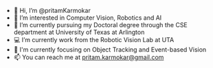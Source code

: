 - 👋 Hi, I’m @pritamKarmokar
- 👀 I’m interested in Computer Vision, Robotics and AI
- 🌱 I’m currently pursuing my Doctoral degree through the CSE department at University of Texas at Arlington
- 💻 I’m currently work from the Robotic Vision Lab at UTA
- 📝 I'm currently focusing on Object Tracking and Event-based Vision
- 📫 You can reach me at pritam.karmokar@gmail.com

<!---
pritamKarmokar/pritamKarmokar is a ✨ special ✨ repository because its `README.md` (this file) appears on your GitHub profile.
You can click the Preview link to take a look at your changes.
--->
